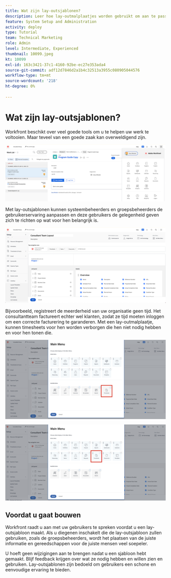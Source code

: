 ```yaml
---
title: Wat zijn lay-outsjablonen?
description: Leer hoe lay-outmalplaatjes worden gebruikt om aan te passen wat de gebruikers in de interface zien.
feature: System Setup and Administration
activity: deploy
type: Tutorial
team: Technical Marketing
role: Admin
level: Intermediate, Experienced
thumbnail: 10099.jpeg
kt: 10099
exl-id: 163c3421-37c1-4160-92be-ec27e353ada4
source-git-commit: adf12d7846d2a1b4c32513a3955c080905044576
workflow-type: tm+mt
source-wordcount: '218'
ht-degree: 0%

---
```


# Wat zijn lay-outsjablonen?

Workfront beschikt over veel goede tools om u te helpen uw werk te voltooien. Maar teveel van een goede zaak kan overweldigend zijn.

![Home- en hoofdmenu](assets/what-are-layout-templates-01.png)

Met lay-outsjablonen kunnen systeembeheerders en groepsbeheerders de gebruikerservaring aanpassen en deze gebruikers de gelegenheid geven zich te richten op wat voor hen belangrijk is.

![Home- en hoofdmenu](assets/what-are-layout-templates-02.png)

Bijvoorbeeld, registreert de meerderheid van uw organisatie geen tijd. Het consultantteam factureert echter wel klanten, zodat ze tijd moeten inloggen om een correcte facturering te garanderen. Met een lay-outmalplaatje, kunnen timesheets voor hen worden verborgen die hen niet nodig hebben en voor hen tonen die.

![Home- en hoofdmenu](assets/what-are-layout-templates-03.png)

![Home- en hoofdmenu](assets/what-are-layout-templates-04.png)


## Voordat u gaat bouwen

Workfront raadt u aan met uw gebruikers te spreken voordat u een lay-outsjabloon maakt. Als u diegenen inschakelt die de lay-outsjabloon zullen gebruiken, zoals de groepsbeheerders, wordt het plaatsen van de juiste informatie en gereedschappen voor de juiste mensen veel soepeler.

U hoeft geen wijzigingen aan te brengen nadat u een sjabloon hebt gemaakt. Blijf feedback krijgen over wat ze nodig hebben en willen zien en gebruiken. Lay-outsjablonen zijn bedoeld om gebruikers een schone en eenvoudige ervaring te bieden.
